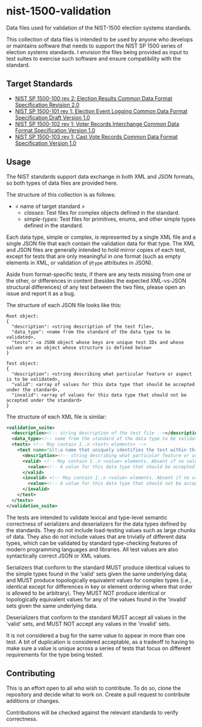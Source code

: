 # nist-1500-validation
Data files used for validation of the NIST-1500 election systems standards.

This collection of data files is intended to be used by anyone who develops or maintains software that needs to support 
the NIST SP 1500 series of election systems standards. I envision the files being provided as input to test suites 
to exercise such software and ensure compatibility with the standard.

## Target Standards
- [NIST SP 1500-100 rev 2: Election Results Common Data Format Specification Revision 2.0](https://www.nist.gov/publications/election-results-common-data-format-specification-revision-20)
- [NIST SP 1500-101 rev 1: Election Event Logging Common Data Format Specification Draft Version 1.0](https://pages.nist.gov/ElectionEventLogging/)
- [NIST SP 1500-102 rev 1: Voter Records Interchange Common Data Format Specification Version 1.0](https://www.nist.gov/publications/voter-records-interchange-common-data-format-specification-version-10)
- [NIST SP 1500-103 rev 1: Cast Vote Records Common Data Format Specification Version 1.0](https://www.nist.gov/publications/cast-vote-records-common-data-format-specification-version-10)

## Usage

The NIST standards support data exchange in both XML and JSON formats, so both types of data files are provided here.

The structure of this collection is as follows:

- < name of target standard >
    - *classes*: Test files for complex objects defined in the standard.
    - *simple-types*: Test files for primitives, enums, and other simple types defined in the standard.
    
Each data type, simple or complex, is represented by a single XML file and a single JSON file that each contain the 
validation data for that type. The XML and JSON files are generally intended to hold mirror copies of each test, except 
for tests that are only meaningful in one format (such as empty elements in XML, or validation of `@type` attributes in 
JSON). 

Aside from format-specific tests, if there are any tests missing from one or the other, or differences in content 
(besides the expected XML-vs-JSON structural differences) of any test between the two files, please open an issue and 
report it as a bug.

The structure of each JSON file looks like this:

```text
Root object:
{
  "description": <string description of the test file>,
  "data_type": <name from the standard of the data type to be validated>,
  "tests": <a JSON object whose keys are unique test IDs and whose values are an object whose structure is defined below>
}

Test object:
{
  "description": <string describing what particular feature or aspect is to be validated>,
  "valid": <array of values for this data type that should be accepted under the standard>,
  "invalid": <array of values for this data type that should not be accepted under the standard>
}
```

The structure of each XML file is similar:
```xml
<validation_suite>
  <description><!-- string description of the test file --></description>
  <data_type><!-- name from the standard of the data type to be validated --></data_type>
  <tests> <!-- May contain 1..n <test> elements> -->
    <test name="&lt;a name that uniquely identifies the test within this file&gt;">
      <description><!-- string describing what particular feature or aspect is to be validated --></description>
      <valid> <!-- May contain 1..n <value> elements. Absent if no values defined as valid for this test. -->
        <value><!-- A value for this data type that should be accepted under the standard --></value>
      </valid>
      <invalid> <!-- May contain 1..n <value> elements. Absent if no values defined as invalid for this test. -->
        <value><!-- A value for this data type that should not be accepted under the standard --></value>
      </invalid>
    </test>
  </tests>
</validation_suite>
```

The tests are intended to validate lexical and type-level semantic correctness of serializers and deserializers for 
the data types defined by the standards. They do not include load-testing values such as large chunks of data.
They also do not include values that are trivially of different data types, which can be validated by standard 
type-checking features of modern programming languages and libraries. All test values are also syntactically correct 
JSON or XML values.

Serializers that conform to the standard MUST produce identical values to the simple types found in the 'valid' sets 
given the same underlying data; and MUST produce topologically equivalent values for complex types (i.e., identical 
except for differences in key or element ordering where that order is allowed to be arbitrary). They MUST NOT produce 
identical or topologically equivalent values for any of the values found in the 'invalid' sets given the same 
underlying data.

Deserializers that conform to the standard MUST accept all values in the 'valid' sets, and MUST NOT 
accept any values in the 'invalid' sets.

It is not considered a bug for the same value to appear in more than one test. A bit of duplication is considered 
acceptable, as a tradeoff to having to make sure a value is unique across a series of tests that focus on different 
requirements for the type being tested.

## Contributing

This is an effort open to all who wish to contribute. To do so, clone the repository and decide what to work on.
Create a pull request to contribute additions or changes.

Contributions will be checked against the relevant standards to verify correctness.